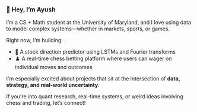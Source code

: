 ### 👋 Hey, I’m Ayush

I’m a CS + Math student at the University of Maryland, and I love using data to model complex systems—whether in markets, sports, or games.

Right now, I’m building:

- 🧠 A stock direction predictor using LSTMs and Fourier transforms
- ♟️ A real-time chess betting platform where users can wager on individual moves and outcomes

I'm especially excited about projects that sit at the intersection of **data, strategy, and real-world uncertainty**.

If you're into quant research, real-time systems, or weird ideas involving chess and trading, let’s connect!
